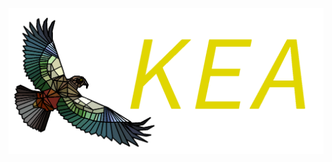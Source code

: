 <p align="center">
    <a href="https://kea-corp.github.io">
        <img src="https://raw.githubusercontent.com/KEA-corp/kea-corp.github.io/main/logo/kea.png" align="center"/><br>
    </a>
</p>